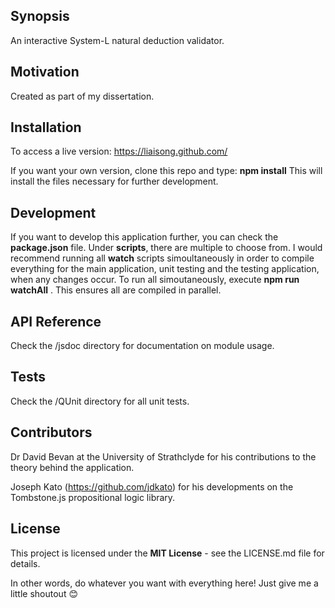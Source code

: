 ## Synopsis

An interactive System-L natural deduction validator.

## Motivation

Created as part of my dissertation.

## Installation

To access a live version: https://liaisong.github.com/

If you want your own version, clone this repo and type: **npm install**
This will install the files necessary for further development.

## Development

If you want to develop this application further, you can check the **package.json** file.
Under **scripts**, there are multiple to choose from.
I would recommend running all **watch** scripts simoultaneously in order to compile everything for the main application, unit testing and the testing application, when any changes occur.
To run all simoutaneously, execute **npm run watchAll** . This ensures all are compiled in parallel.

## API Reference

Check the /jsdoc directory for documentation on module usage.

## Tests

Check the /QUnit directory for all unit tests.

## Contributors

Dr David Bevan at the University of Strathclyde for his contributions to the theory behind the application.

Joseph Kato (https://github.com/jdkato) for his developments on the Tombstone.js propositional logic library.

## License

This project is licensed under the **MIT License** - see the LICENSE.md file for details.

In other words, do whatever you want with everything here! Just give me a little shoutout 😊